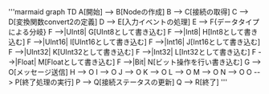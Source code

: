 '''marmaid
graph TD
    A[開始] --> B[Nodeの作成]
    B --> C[接続の取得]
    C --> D[変換関数convert2の定義]
    D --> E[入力イベントの処理]
    E --> F{データタイプによる分岐}
    F -->|UInt8| G[UInt8として書き込む]
    F -->|Int8| H[Int8として書き込む]
    F -->|UInt16| I[UInt16として書き込む]
    F -->|Int16| J[Int16として書き込む]
    F -->|UInt32| K[UInt32として書き込む]
    F -->|Int32| L[Int32として書き込む]
    F -->|Float| M[Floatとして書き込む]
    F -->|Bit| N[ビット操作を行い書き込む]
    G --> O[メッセージ送信]
    H --> O
    I --> O
    J --> O
    K --> O
    L --> O
    M --> O
    N --> O
    O --> P[終了処理の実行]
    P --> Q[接続ステータスの更新]
    Q --> R[終了]
'''
